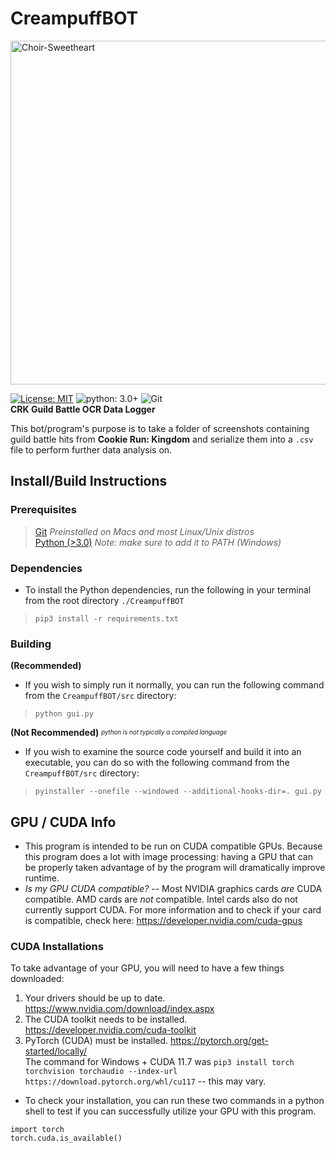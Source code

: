 # CreampuffBOT

<a href="https://ibb.co/Tbx8mWV"><img src="https://i.ibb.co/Jyw753f/Choir-Sweetheart.png" alt="Choir-Sweetheart" border="0" width="650" height="550"></a>

[![License: MIT](https://img.shields.io/badge/License-MIT-green.svg)](https://opensource.org/licenses/MIT) ![python: 3.0+](https://img.shields.io/badge/python-3.0+-blue.svg) ![Git](https://img.shields.io/badge/Git-orange.svg)  
**CRK Guild Battle OCR Data Logger**  

This bot/program's purpose is to take a folder of screenshots containing guild battle hits from **Cookie Run: Kingdom** and serialize them into a `.csv` file to perform further data analysis on.

## Install/Build Instructions
### Prerequisites
> [Git](https://git-scm.com/downloads) *Preinstalled on Macs and most Linux/Unix distros*  
> [Python (>3.0)](https://www.python.org/downloads/) *Note: make sure to add it to PATH (Windows)*  

### Dependencies
- To install the Python dependencies, run the following in your terminal from the root directory `./CreampuffBOT`
> `pip3 install -r requirements.txt`

### Building
**(Recommended)**
- If you wish to simply run it normally, you can run the following command from the `CreampuffBOT/src` directory:
> `python gui.py`  

**(Not Recommended)** <sup><sub>*python is not typically a compiled language*</sub></sup>  
- If you wish to examine the source code yourself and build it into an executable, you can do so with the following command from the `CreampuffBOT/src` directory:
> `pyinstaller --onefile --windowed --additional-hooks-dir=. gui.py`

## GPU / CUDA Info
- This program is intended to be run on CUDA compatible GPUs. Because this program does a lot with image processing: having a GPU that can be properly taken
advantage of by the program will dramatically improve runtime.  
- *Is my GPU CUDA compatible?* -- Most NVIDIA graphics cards *are* CUDA compatible. AMD cards are *not* compatible. Intel cards also do not currently support CUDA.
For more information and to check if your card is compatible, check here: https://developer.nvidia.com/cuda-gpus

### CUDA Installations
To take advantage of your GPU, you will need to have a few things downloaded:
1. Your drivers should be up to date. https://www.nvidia.com/download/index.aspx
2. The CUDA toolkit needs to be installed. https://developer.nvidia.com/cuda-toolkit
3. PyTorch (CUDA) must be installed. https://pytorch.org/get-started/locally/  
The command for Windows + CUDA 11.7 was `pip3 install torch torchvision torchaudio --index-url https://download.pytorch.org/whl/cu117` -- this may vary.
- To check your installation, you can run these two commands in a python shell to test if you can successfully utilize your GPU with this program.
```
import torch
torch.cuda.is_available()
```
